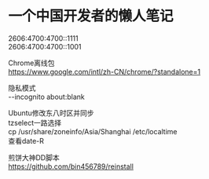 # 一个中国开发者的懒人笔记
</p>
2606:4700:4700::1111</br>
2606:4700:4700::1001</p>

Chrome离线包</br>
https://www.google.com/intl/zh-CN/chrome/?standalone=1

隐私模式</br>
 --incognito about:blank

Ubuntu修改东八时区并同步</br>
tzselect一路选择</br>
cp /usr/share/zoneinfo/Asia/Shanghai /etc/localtime</br>
查看date-R

煎饼大神DD脚本</br>
https://github.com/bin456789/reinstall
